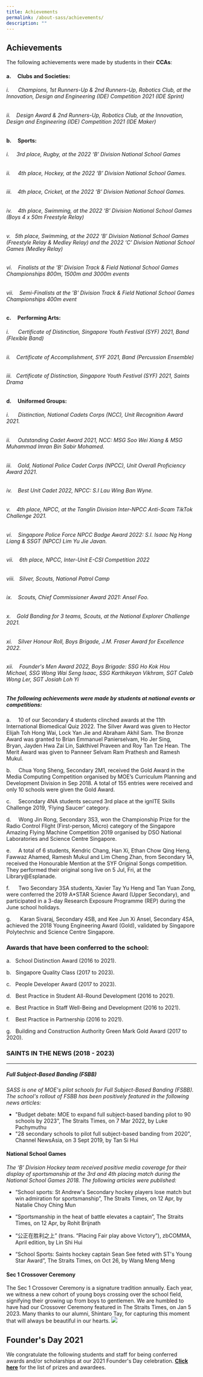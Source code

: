 ```yaml
---
title: Achievements
permalink: /about-sass/achievements/
description: ""
---
```

## Achievements
  
  

The following achievements were made by students in their **CCAs**:

#### a.     Clubs and Societies:

######  i.      Champions, 1st Runners-Up & 2nd Runners-Up, Robotics Club, at the Innovation, Design and Engineering (IDE) Competition 2021 (IDE Sprint)
###### 
######  ii.    Design Award & 2nd Runners-Up, Robotics Club, at the Innovation, Design and Engineering (IDE) Competition 2021 (IDE Maker)

#### b.     Sports:

######  i.     3rd place, Rugby, at the 2022 ‘B’ Division National School Games
###### 
######  ii.     4th place, Hockey, at the 2022 ‘B’ Division National School Games.
###### 
###### iii.    4th place, Cricket, at the 2022 ‘B’ Division National School Games.
###### 
###### iv.    4th place, Swimming, at the 2022 ‘B’ Division National School Games (Boys 4 x 50m Freestyle Relay)
###### 
###### v.   5th place, Swimming, at the 2022 ‘B’ Division National School Games (Freestyle Relay & Medley Relay) and the 2022 ‘C’ Division National School Games (Medley Relay)
###### 
###### vi.    Finalists at the 'B' Division Track & Field National School Games Championships 800m, 1500m and 3000m events
###### 
###### vii.    Semi-Finalists at the 'B' Division Track & Field National School Games Championships 400m event
###### 
#### c.     Performing Arts:

###### i.      Certificate of Distinction, Singapore Youth Festival (SYF) 2021, Band (Flexible Band)
###### 
######  ii.    Certificate of Accomplishment, SYF 2021, Band (Percussion Ensemble)
###### 
###### iii.   Certificate of Distinction, Singapore Youth Festival (SYF) 2021, Saints Drama

#### d.     Uniformed Groups:

######  i.      Distinction, National Cadets Corps (NCC), Unit Recognition Award 2021. 
###### 
######  ii.     Outstanding Cadet Award 2021, NCC: MSG Soo Wei Xiang & MSG Muhammad Imran Bin Sabir Mohamed.
######  
######  iii.    Gold, National Police Cadet Corps (NPCC), Unit Overall Proficiency Award 2021.
###### 
###### iv.    Best Unit Cadet 2022, NPCC: S.I Lau Wing Ban Wyne. 
###### 
###### v.    4th place, NPCC, at the Tanglin Division Inter-NPCC Anti-Scam TikTok Challenge 2021.
###### 
###### vi.    Singapore Police Force NPCC Badge Award 2022: S.I. Isaac Ng Hong Liang & SSGT (NPCC) Lim Yu Jie Javan.
###### 
###### vii.    6th place, NPCC, Inter-Unit E-CSI Competition 2022
###### 
###### viii.   Silver, Scouts, National Patrol Camp
###### 
###### ix.    Scouts, Chief Commissioner Award 2021: Ansel Foo.
###### 
###### x.    Gold Banding for 3 teams, Scouts, at the National Explorer Challenge 2021.
######  
###### xi.    Silver Honour Roll, Boys Brigade, J.M. Fraser Award for Excellence 2022.
###### 
###### xii.    Founder's Men Award 2022, Boys Brigade: SSG Ho Kok Hou Michael, SSG Wong Wai Seng Isaac, SSG Karthikeyan Vikhram, SGT Caleb Wong Ler, SGT Josiah Loh Yi
###### 


##### **The following achievements were made by students at national events or competitions:**

a.     10 of our Secondary 4 students clinched awards at the 11th International Biomedical Quiz 2022. The Silver Award was given to Hector Elijah Toh Hong Wai, Lock Yan Jie and Abraham Akhil Sam. The Bronze Award was granted to Brian Emmanuel Panierselvam, Ho Jer Sing, Bryan, Jayden Hwa Zai Lin, Sakthivel Praveen and Roy Tan Tze Hean. The Merit Award was given to Panneer Selvam Ram Prathesh and Ramesh Mukul. 

b.     Chua Yong Sheng, Secondary 2M1, received the Gold Award in the Media Computing Competition organised by MOE’s Curriculum Planning and Development Division in Sep 2018. A total of 155 entries were received and only 10 schools were given the Gold Award.

c.     Secondary 4NA students secured 3rd place at the ignITE Skills Challenge 2019, ‘Flying Saucer’ category.

d.     Wong Jin Rong, Secondary 3S3, won the Championship Prize for the Radio Control Flight (First-person, Micro) category of the Singapore Amazing Flying Machine Competition 2019 organised by DSO National Laboratories and Science Centre Singapore.

e.     A total of 6 students, Kendric Chang, Han Xi, Ethan Chow Qing Heng, Fawwaz Ahamed, Ramesh Mukul and Lim Cheng Zhan, from Secondary 1A, received the Honourable Mention at the SYF Original Songs competition. They performed their original song live on 5 Jul, Fri, at the Library@Esplanade.

f.      Two Secondary 3SA students, Xavier Tay Yu Heng and Tan Yuan Zong, were conferred the 2019 A\*STAR Science Award (Upper Secondary), and participated in a 3-day Research Exposure Programme (REP) during the June school holidays.

g.      Karan Sivaraj, Secondary 4SB, and Kee Jun Xi Ansel, Secondary 4SA, achieved the 2018 Young Engineering Award (Gold), validated by Singapore Polytechnic and Science Centre Singapore. 



### **Awards that have been conferred to the school:**

a.   School Distinction Award (2016 to 2021).

b.   Singapore Quality Class (2017 to 2023).

c.   People Developer Award (2017 to 2023).

d.   Best Practice in Student All-Round Development (2016 to 2021).

e.   Best Practice in Staff Well-Being and Development (2016 to 2021).

f.    Best Practice in Partnership (2016 to 2021).

g.   Building and Construction Authority Green Mark Gold Award (2017 to 2020).

  
  

### SAINTS IN THE NEWS (2018 - 2023)
--------------------------------

##### Full Subject-Based Banding (FSBB)

_SASS is one of MOE's pilot schools for Full Subject-Based Banding (FSBB). The school's rollout of FSBB has been positively featured in the following news articles:_ 

* "Budget debate: MOE to expand full subject-based banding pilot to 90 schools by 2023", The Straits Times, on 7 Mar 2022, by Luke Pachymuthu  
* "28 secondary schools to pilot full subject-based banding from 2020", Channel NewsAsia, on 3 Sept 2019, by Tan Si Hui  
  
#### National School Games
_The ‘B’ Division Hockey team received positive media coverage for their display of sportsmanship at the 3rd and 4th placing match during the National School Games 2018. The following articles were published:_

* “School sports: St Andrew's Secondary hockey players lose match but win admiration for sportsmanship”, The Straits Times, on 12 Apr, by Natalie Choy Ching Mun

* “Sportsmanship in the heat of battle elevates a captain”, The Straits Times, on 12 Apr, by Rohit Brijnath

* “公正在胜利之上” (trans. “Placing Fair play above Victory”), zbCOMMA, April edition, by Lin Shi Hui

* “School Sports: Saints hockey captain Sean See feted with ST's Young Star Award”, The Straits Times, on Oct 26, by Wang Meng Meng

#### Sec 1 Crossover Ceremony
The Sec 1 Crossover Ceremony is a signature tradition annually. Each year, we witness a new cohort of young boys crossing over the school field, signifying their growing up from boys to gentlemen. We are humbled to have had our Crossover Ceremony featured in The Straits Times, on Jan 5 2023. Many thanks to our alumni, Shintaro Tay, for capturing this moment that will always be beautiful in our hearts. 
![](/images/Saints%20in%20the%20News/crossover.jpg)

Founder's Day 2021
------------------

We congratulate the following students and staff for being conferred awards and/or scholarships at our 2021 Founder's Day celebration. **[Click here](https://standrewssec.moe.edu.sg/qql/slot/u894/2021%20159%20FD%20Programme%20Prize%20Winners.pdf)** for the list of prizes and awardees.
